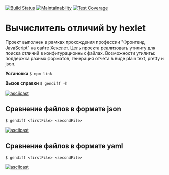 [![Build Status](https://travis-ci.com/1ocke/frontend-project-lvl2.svg?branch=master)](https://travis-ci.com/1ocke/frontend-project-lvl2)
[![Maintainability](https://api.codeclimate.com/v1/badges/bd780c263f070201781e/maintainability)](https://codeclimate.com/github/1ocke/frontend-project-lvl2/maintainability)
[![Test Coverage](https://api.codeclimate.com/v1/badges/bd780c263f070201781e/test_coverage)](https://codeclimate.com/github/1ocke/frontend-project-lvl2/test_coverage)

# Вычислитель отличий by hexlet

Проект выполнен в рамках прохождения профессии "Фронтенд JavaScript" на сайте [Хекслет](https://ru.hexlet.io/).
Цель проекта реализовать утилиту для поиска отличий в конфигурационных файлах. Возможности утилиты: поддержка разных форматов, генерация отчета в виде plain text, pretty и json.

**Установка**
```$ npm link```

**Вызов справки**
```$ gendiff -h```

[![asciicast](https://asciinema.org/a/7rJVKTWPdoT9rbPb9TK0LgfHp.svg)](https://asciinema.org/a/7rJVKTWPdoT9rbPb9TK0LgfHp)

## Сравнение файлов в формате json

```$ gendiff <firstFile> <secondFile>```

[![asciicast](https://asciinema.org/a/rhD9q0SMsC7dsInEdO0svxcp2.svg)](https://asciinema.org/a/rhD9q0SMsC7dsInEdO0svxcp2)

## Сравнение файлов в формате yaml

```$ gendiff <firstFile> <secondFile>```

[![asciicast](https://asciinema.org/a/rceNPT2iiDxs8YbMLtUbcfsfn.svg)](https://asciinema.org/a/rceNPT2iiDxs8YbMLtUbcfsfn)